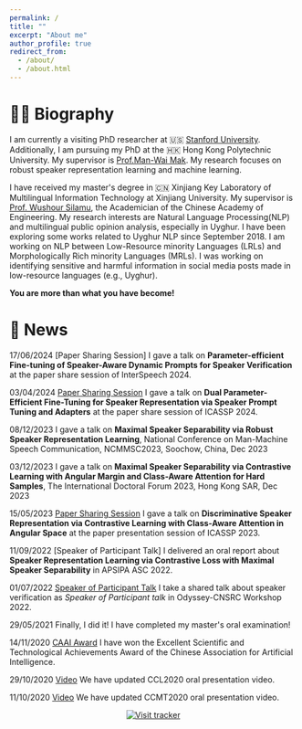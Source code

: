 ```yaml
---
permalink: /
title: ""
excerpt: "About me"
author_profile: true
redirect_from: 
  - /about/
  - /about.html
---
```

👨‍🎓 Biography
======
I am currently a visiting PhD researcher at 🇺🇸 [Stanford University](https://profiles.stanford.edu/332001). Additionally, I am pursuing my PhD at the 🇭🇰 Hong Kong Polytechnic University. My supervisor is [Prof.Man-Wai Mak](http://www.eie.polyu.edu.hk/~mwmak/). My research focuses on robust speaker representation learning and machine learning.

I have received my master's degree in 🇨🇳 Xinjiang Key Laboratory of Multilingual Information Technology at Xinjiang University. My supervisor is [Prof. Wushour Silamu](http://it.xju.edu.cn/info/1142/1361.htm), the Academician of the Chinese Academy of Engineering. My research interests are Natural Language Processing(NLP) and multilingual public opinion analysis, especially in Uyghur. I have been exploring some works related to Uyghur NLP since September 2018. I am working on NLP between Low-Resource minority Languages (LRLs) and Morphologically Rich minority Languages (MRLs). I was working on identifying sensitive and harmful information in social media posts made in low-resource languages (e.g., Uyghur).


**You are more than what you have become!**

📰 News
======

17/06/2024 [Paper Sharing Session] I gave a talk on **Parameter-efficient Fine-tuning of Speaker-Aware Dynamic Prompts for Speaker Verification** at the paper share session of InterSpeech 2024.

03/04/2024 [Paper Sharing Session](https://www.bilibili.com/video/BV17T42127Wd?t=47.1) I gave a talk on **Dual Parameter-Efficient Fine-Tuning for Speaker Representation via Speaker Prompt Tuning and Adapters** at the paper share session of ICASSP 2024.

08/12/2023 I gave a talk on **Maximal Speaker Separability via Robust Speaker Representation Learning**, National Conference on Man-Machine Speech Communication, NCMMSC2023, Soochow, China, Dec 2023
 
03/12/2023 I gave a talk on **Maximal Speaker Separability via Contrastive Learning with Angular Margin and Class-Aware Attention for Hard Samples**, The International Doctoral Forum 2023, Hong Kong SAR, Dec 2023

15/05/2023 [Paper Sharing Session](https://www.bilibili.com/video/BV1y8411S7Qg?t=3.8) I gave a talk on **Discriminative Speaker Representation via Contrastive Learning with Class-Aware Attention in Angular Space** at the paper presentation session of ICASSP 2023.

11/09/2022 [Speaker of Participant Talk] I delivered an oral report about **Speaker Representation Learning via Contrastive Loss with Maximal Speaker Separability** in APSIPA ASC 2022.

01/07/2022 [Speaker of Participant Talk](https://www.bilibili.com/video/BV18S4y1p7xY?p=8&vd_source=72429a47df312126433e0bb950f77049&t=0.9) I take a shared talk about speaker verification as *Speaker of Participant talk* in Odyssey-CNSRC Workshop 2022.

29/05/2021 Finally, I did it! I have completed my master's oral examination!

14/11/2020 [CAAI Award](https://mp.weixin.qq.com/s/HgcGxSYnunYZaDQIU7Tjuw) I have won the Excellent Scientific and Technological Achievements Award of the Chinese Association for Artificial Intelligence.

29/10/2020 [Video](https://hub.baai.ac.cn/view/3391) We have updated CCL2020 oral presentation video.

11/10/2020 [Video](https://www.bilibili.com/video/BV1PD4y197ma?p=6) We have updated CCMT2020 oral presentation video.

<p align="center">
  <a href="https://clustrmaps.com/site/1bnha">
    <img src="https://clustrmaps.com/map_v2.png?cl=ffffff&w=300&t=tt&d=OAgNznmdz5Fw3L7FYL-Pj_2xqMjFZiO76BaC6AWvMzs" alt="Visit tracker">
  </a>
</p>

